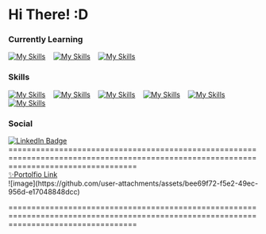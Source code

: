 Hi There! :D
========================================================================================================================================

### Currently Learning
[![My Skills](https://skillicons.dev/icons?i=js)](https://skillicons.dev) &nbsp;&nbsp; [![My Skills](https://skillicons.dev/icons?i=nextjs)](https://skillicons.dev) &nbsp;&nbsp; [![My Skills](https://skillicons.dev/icons?i=react)](https://skillicons.dev)

### Skills
[![My Skills](https://skillicons.dev/icons?i=cs)](https://skillicons.dev) &nbsp;&nbsp; [![My Skills](https://skillicons.dev/icons?i=dotnet)](https://skillicons.dev) &nbsp;&nbsp; [![My Skills](https://skillicons.dev/icons?i=mysql)](https://skillicons.dev) 
&nbsp;&nbsp; [![My Skills](https://skillicons.dev/icons?i=html)](https://skillicons.dev) &nbsp;&nbsp; [![My Skills](https://skillicons.dev/icons?i=css)](https://skillicons.dev) &nbsp;&nbsp; [![My Skills](https://skillicons.dev/icons?i=sass)](https://skillicons.dev)
### Social
<div id="badges">
  <a href="https://www.linkedin.com/in/minard-siobal-dev/">
    <img src="https://img.shields.io/badge/LinkedIn-blue?style=for-the-badge&logo=linkedin&logoColor=white" alt="LinkedIn Badge"/>
  </a>
</div>
========================================================================================================================================
  <div><a href="https://www.linkedin.com/in/minard-siobal-dev/">
    ✨Portolfio Link
  </a>
</div>
 ![image](https://github.com/user-attachments/assets/bee69f72-f5e2-49ec-956d-e17048848dcc)

========================================================================================================================================

<!---
br0wnrecluse/br0wnrecluse is a ✨ special ✨ repository because its `README.md` (this file) appears on your GitHub profile.
You can click the Preview link to take a look at your changes.
--->
